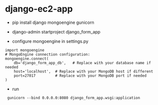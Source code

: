 # django-ec2-app

- pip install django mongoengine gunicorn

- django-admin startproject django_form_app

- configure mongoengine in settings.py
```
import mongoengine
# MongoEngine connection configuration:
mongoengine.connect(
    db='django_form_app_db',   # Replace with your database name if needed
    host='localhost',  # Replace with your MongoDB host if different
    port=27017         # Replace with your MongoDB port if needed
)
```

- run

```
 gunicorn --bind 0.0.0.0:8080 django_form_app.wsgi:application 
```

